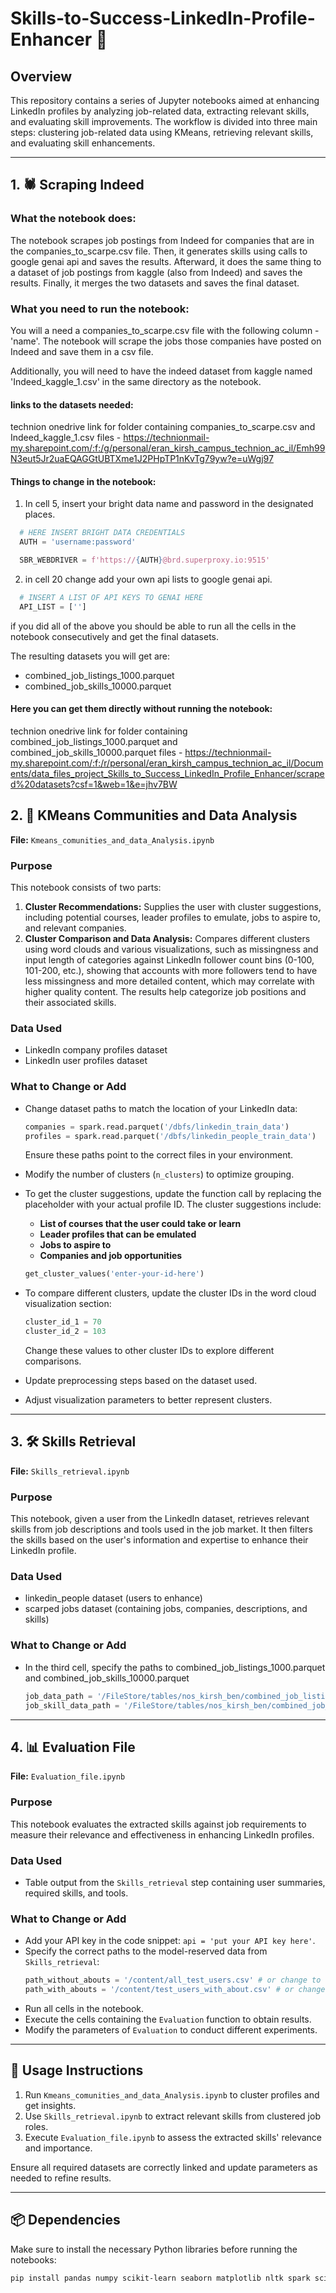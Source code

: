 # Skills-to-Success-LinkedIn-Profile-Enhancer 🚀

## Overview

This repository contains a series of Jupyter notebooks aimed at enhancing LinkedIn profiles by analyzing job-related data, extracting relevant skills, and evaluating skill improvements. The workflow is divided into three main steps: clustering job-related data using KMeans, retrieving relevant skills, and evaluating skill enhancements.

---
## 1. 🕷️ Scraping Indeed 
### What the notebook does:
The notebook scrapes job postings from Indeed for companies that are in the companies_to_scarpe.csv file.
Then, it generates skills using calls to google genai api and saves the results.
Afterward, it does the same thing to a dataset of job postings from kaggle (also from Indeed) and saves the results.
Finally, it merges the two datasets and saves the final dataset.

### What you need to run the notebook:
You will a need a companies_to_scarpe.csv file with the following column - 'name'.
The notebook will scrape the jobs those companies have posted on Indeed and save them in a csv file.

Additionally, you will need to have the indeed dataset from kaggle named 'Indeed_kaggle_1.csv' in the same directory as the notebook.

#### links to the datasets needed: 

technion onedrive link for folder containing companies_to_scarpe.csv and Indeed_kaggle_1.csv files - https://technionmail-my.sharepoint.com/:f:/g/personal/eran_kirsh_campus_technion_ac_il/Emh99N3eut5Jr2uaEQAGGtUBTXme1J2PHpTP1nKvTg79yw?e=uWgj97



#### Things to change in the notebook:

1. In cell 5, insert your bright data name and password in the designated places.

```python
  # HERE INSERT BRIGHT DATA CREDENTIALS
  AUTH = 'username:password'

  SBR_WEBDRIVER = f'https://{AUTH}@brd.superproxy.io:9515'
  ```

2. in cell 20 change add your own api lists to google genai api.

```python
  # INSERT A LIST OF API KEYS TO GENAI HERE
  API_LIST = ['']
  ```

if you did all of the above you should be able to run all the cells in the notebook consecutively and get the final datasets.

The resulting datasets you will get are:
- combined_job_listings_1000.parquet
- combined_job_skills_10000.parquet

#### Here you can get them directly without running the notebook:

technion onedrive link for folder containing combined_job_listings_1000.parquet and combined_job_skills_10000.parquet files - https://technionmail-my.sharepoint.com/:f:/r/personal/eran_kirsh_campus_technion_ac_il/Documents/data_files_project_Skills_to_Success_LinkedIn_Profile_Enhancer/scraped%20datasets?csf=1&web=1&e=jhv7BW

## 2. 🧩 KMeans Communities and Data Analysis

**File:** `Kmeans_comunities_and_data_Analysis.ipynb`

### Purpose

This notebook consists of two parts:

1. **Cluster Recommendations:** Supplies the user with cluster suggestions, including potential courses, leader profiles to emulate, jobs to aspire to, and relevant companies.
2. **Cluster Comparison and Data Analysis:** Compares different clusters using word clouds and various visualizations, such as missingness and input length of categories against LinkedIn follower count bins (0-100, 101-200, etc.), showing that accounts with more followers tend to have less missingness and more detailed content, which may correlate with higher quality content. The results help categorize job positions and their associated skills.

### Data Used

- LinkedIn company profiles dataset
- LinkedIn user profiles dataset

### What to Change or Add

- Change dataset paths to match the location of your LinkedIn data:
  ```python
  companies = spark.read.parquet('/dbfs/linkedin_train_data')
  profiles = spark.read.parquet('/dbfs/linkedin_people_train_data')
  ```
  Ensure these paths point to the correct files in your environment.
- Modify the number of clusters (`n_clusters`) to optimize grouping.
- To get the cluster suggestions, update the function call by replacing the placeholder with your actual profile ID. The cluster suggestions include:

  - **List of courses that the user could take or learn**
  - **Leader profiles that can be emulated**
  - **Jobs to aspire to**
  - **Companies and job opportunities**
  ```python
  get_cluster_values('enter-your-id-here')
  ```
- To compare different clusters, update the cluster IDs in the word cloud visualization section:
  ```python
  cluster_id_1 = 70
  cluster_id_2 = 103
  ```
  Change these values to other cluster IDs to explore different comparisons.
- Update preprocessing steps based on the dataset used.
- Adjust visualization parameters to better represent clusters.

---

## 3. 🛠️ Skills Retrieval

**File:** `Skills_retrieval.ipynb`

### Purpose

This notebook, given a user from the LinkedIn dataset, retrieves relevant skills from job descriptions and tools used in the job market. It then filters the skills based on the user's information and expertise to enhance their LinkedIn profile.

### Data Used

- linkedin_people dataset (users to enhance)
- scarped jobs dataset (containing jobs, companies, descriptions, and skills)

### What to Change or Add

- In the third cell, specify the paths to combined_job_listings_1000.parquet and combined_job_skills_10000.parquet

  ```python
  job_data_path = '/FileStore/tables/nos_kirsh_ben/combined_job_listings_10000.parquet'
  job_skill_data_path = '/FileStore/tables/nos_kirsh_ben/combined_job_skills_10000.parquet'
  ```


---

## 4. 📊 Evaluation File

**File:** `Evaluation_file.ipynb`

### Purpose

This notebook evaluates the extracted skills against job requirements to measure their relevance and effectiveness in enhancing LinkedIn profiles.

### Data Used

- Table output from the `Skills_retrieval` step containing user summaries, required skills, and tools.

### What to Change or Add

- Add your API key in the code snippet: `api = 'put your API key here'`.
- Specify the correct paths to the model-reserved data from `Skills_retrieval`:
  ```python
  path_without_abouts = '/content/all_test_users.csv' # or change to the path of the file without abouts.
  path_with_abouts = '/content/test_users_with_about.csv' # or change to the path of the file with abouts.
  ```
- Run all cells in the notebook.
- Execute the cells containing the `Evaluation` function to obtain results.
- Modify the parameters of `Evaluation` to conduct different experiments.

---

## 📖 Usage Instructions

1. Run `Kmeans_comunities_and_data_Analysis.ipynb` to cluster profiles and get insights.
2. Use `Skills_retrieval.ipynb` to extract relevant skills from clustered job roles.
3. Execute `Evaluation_file.ipynb` to assess the extracted skills' relevance and importance.

Ensure all required datasets are correctly linked and update parameters as needed to refine results.

---

## 📦 Dependencies

Make sure to install the necessary Python libraries before running the notebooks:

```bash
pip install pandas numpy scikit-learn seaborn matplotlib nltk spark scipy google-generativeai
```

